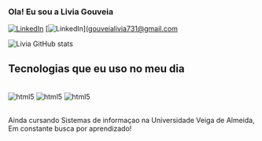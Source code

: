 ### Ola! Eu sou a Livia Gouveia 

[![LinkedIn](https://img.shields.io/badge/LinkedIn-0077B5?style=for-the-badge&logo=linkedin&logoColor=white)](https://www.linkedin.com/in/livia-gouveia-82a4a3246/)
[![LinkedIn](https://img.shields.io/badge/Gmail-D14836?style=for-the-badge&logo=gmail&logoColor=white)]([gouveialivia731@gmail.com](gouveialivia731@gmail.com)

![Livia GitHub stats](https://github-readme-stats.vercel.app/api?username=liviadegv&show_icons=true&theme=radical)

## Tecnologias que eu uso no meu dia 
<div style="display: inline_block"><br/>
<img align="center" alt="html5" src="https://img.shields.io/badge/HTML-239120?style=for-the-badge&logo=html5&logoColor=white" />
<img align="center" alt="html5" src="https://img.shields.io/badge/CSS-239120?&style=for-the-badge&logo=css3&logoColor=white" />  
<img align="center" alt="html5" src="https://img.shields.io/badge/Python-14354C?style=for-the-badge&logo=python&logoColor=white" /> 
  
</div> <br/>

Ainda cursando Sistemas de informaçao na Universidade Veiga de Almeida, Em constante busca por aprendizado!

